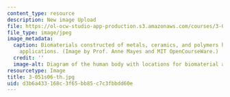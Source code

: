 ```yaml
---
content_type: resource
description: New image Upload
file: https://ol-ocw-studio-app-production.s3.amazonaws.com/courses/3-051j-materials-for-biomedical-applications-spring-2006/d3b6a433168c3f65bb85c7c3fbbdd60e_3-051s06-th.jpg
file_type: image/jpeg
image_metadata:
  caption: Biomaterials constructed of metals, ceramics, and polymers have many medical
    applications. (Image by Prof. Anne Mayes and MIT OpenCourseWare.)
  credit: ''
  image-alt: Diagram of the human body with locations for biomaterial applications.
resourcetype: Image
title: 3-051s06-th.jpg
uid: d3b6a433-168c-3f65-bb85-c7c3fbbdd60e
---
```


